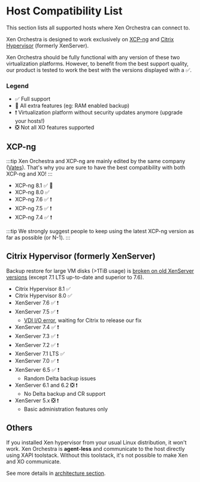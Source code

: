 # Host Compatibility List

This section lists all supported hosts where Xen Orchestra can connect to.

Xen Orchestra is designed to work exclusively on [XCP-ng](https://xcp-ng.org/) and [Citrix Hypervisor](https://www.citrix.com/products/citrix-hypervisor/) (formerly XenServer).

Xen Orchestra should be fully functional with any version of these two virtualization platforms. However, to benefit from the best support quality, our product is tested to work the best with the versions displayed with a ✅.

### Legend

- ✅ Full support
- 🚀 All extra features (eg: RAM enabled backup)
- ❗ Virtualization platform without security updates anymore (upgrade your hosts!)
- ❎ Not all XO features supported

## XCP-ng

:::tip
Xen Orchestra and XCP-ng are mainly edited by the same company ([Vates](https://vates.fr)). That's why you are sure to have the best compatibility with both XCP-ng and XO!
:::

- XCP-ng 8.1 ✅ 🚀
- XCP-ng 8.0 ✅
- XCP-ng 7.6 ✅ ❗
- XCP-ng 7.5 ✅ ❗
- XCP-ng 7.4 ✅ ❗

:::tip
We strongly suggest people to keep using the latest XCP-ng version as far as possible (or N-1).
:::

## Citrix Hypervisor (formerly XenServer)

Backup restore for large VM disks (>1TiB usage) is [broken on old XenServer versions](https://bugs.xenserver.org/browse/XSO-868) (except 7.1 LTS up-to-date and superior to 7.6).

- Citrix Hypervisor 8.1 ✅
- Citrix Hypervisor 8.0 ✅
- XenServer 7.6 ✅ ❗
- XenServer 7.5 ✅ ❗
  - [VDI I/O error](https://bugs.xenserver.org/browse/XSO-873), waiting for Citrix to release our fix
- XenServer 7.4 ✅ ❗
- XenServer 7.3 ✅ ❗
- XenServer 7.2 ✅ ❗
- XenServer 7.1 LTS ✅
- XenServer 7.0 ✅ ❗
- XenServer 6.5 ✅ ❗
  - Random Delta backup issues
- XenServer 6.1 and 6.2 ❎ ❗
  - No Delta backup and CR support
- XenServer 5.x ❎ ❗
  - Basic administration features only

## Others

If you installed Xen hypervisor from your usual Linux distribution, it won't work. Xen Orchestra is **agent-less** and communicate to the host directly using XAPI toolstack. Without this toolstack, it's not possible to make Xen and XO communicate.

See more details in [architecture section](architecture.md).
